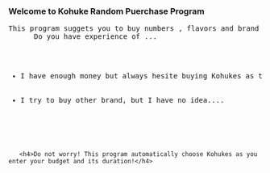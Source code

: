 <h3>Welcome to Kohuke Random Puerchase Program</h3>
<pre>This program suggets you to buy numbers , flavors and brand of Kohuke within your budget and date duration
      Do you have experience of ...
         <ul>
          <li>I have enough money but always hesite buying Kohukes as thare are many flavors and brands.</li>
          <li>I try to buy other brand, but I have no idea....</li>
         </ul>
         
         
       <h4>Do not worry! This program automatically choose Kohukes as you enter your budget and its duration!</h4>
</pre>
